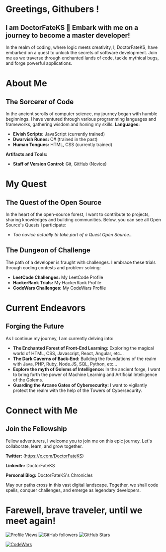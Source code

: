 # Greetings, Githubers !
## I am DoctorFateKS 👋 Embark with me on a journey to become a master developer!
In the realm of coding, where logic meets creativity, I, DoctorFateKS, have embarked on a quest to unlock the secrets of software development. Join me as we traverse through enchanted lands of code, tackle mythical bugs, and forge powerful applications.

# About Me
## The Sorcerer of Code
In the ancient scrolls of computer science, my journey began with humble beginnings. I have ventured through various programming languages and frameworks, gathering wisdom and honing my skills.
**Languages:**
- **Elvish Scripts:** JavaScript (currently trained)
- **Dwarvish Runes:** C# (trained in the past)
- **Human Tongues:** HTML, CSS (currently trained)

**Artifacts and Tools:**
- **Staff of Version Control:** Git, GitHub (Novice)

# My Quest
## The Quest of the Open Source
In the heart of the open-source forest, I want to contribute to projects, sharing knowledges and building communities. Below, you can see all Open Source's Quests I participate:
- _Too novice actually to take part of a Quest Open Source..._

## The Dungeon of Challenge
The path of a developer is fraught with challenges. I embrace these trials through coding contests and problem-solving:
- **LeetCode Challenges:** My LeetCode Profile
- **HackerRank Trials:** My HackerRank Profile
- **CodeWars Challenges:** My CodeWars Profile

# Current Endeavors
## Forging the Future
As I continue my journey, I am currently delving into:

- **The Enchanted Forest of Front-End Learning:** Exploring the magical world of HTML, CSS, Javascript, React, Angular, etc...
- **The Dark Caverns of Back-End:** Building the foundations of the realm with Java, PHP, Ruby, Node.JS, SQL, Python, etc...
- **Explore the myth of Golems of Intelligence:** In the ancient forge, I want to bring forth the power of Machine Learning and Artificial Intelligence of the Golems.
- **Guarding the Arcane Gates of Cybersecurity:** I want to vigilantly protect the realm with the help of the Towers of Cybersecurity.

# Connect with Me
## Join the Fellowship
Fellow adventurers, I welcome you to join me on this epic journey. Let's collaborate, learn, and grow together.

**Twitter:** (https://x.com/DoctorFateKS)

**LinkedIn:** DoctorFateKS

**Personal Blog:** DoctorFateKS's Chronicles

May our paths cross in this vast digital landscape. Together, we shall code spells, conquer challenges, and emerge as legendary developers.

# Farewell, brave traveler, until we meet again!

![Profile Views](https://komarev.com/ghpvc/?username=DoctorFateKS&color=e0a9bb&label=Profile+Scroll+Examinations)
![GitHub followers](https://img.shields.io/github/followers/DoctorFateKS?label=Fellowship&style=social&color=e0a9bb)
![GitHub Stars](https://img.shields.io/github/stars/DoctorFateKS?label=Chosen)

[![CodeWars](https://www.codewars.com/users/DoctorFateKS/badges/large)](https://www.codewars.com/users/DoctorFateKS)
